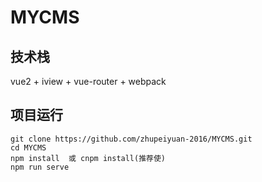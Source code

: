 # MYCMS
## 技术栈
vue2 + iview + vue-router + webpack 
## 项目运行

    git clone https://github.com/zhupeiyuan-2016/MYCMS.git 
    cd MYCMS
    npm install  或 cnpm install(推荐使)
    npm run serve
